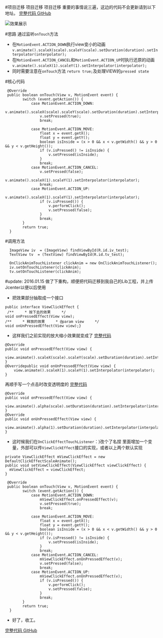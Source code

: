 #项目迁移 项目迁移 项目迁移 重要的事情说三遍，这边的代码不会更新请到以下地址。
[完整代码 GitHub](https://github.com/samwangds/SamAndroidLibrary/blob/master/lib/src/main/java/com/sam/lib/widget/listener/OnClickEffectTouchListener.java)

![效果展示](http://upload-images.jianshu.io/upload_images/1181400-de634b59356a54f5.gif?imageMogr2/auto-orient/strip)



#思路
通过监听`onTouch`方法
* 在`MotionEvent.ACTION_DOWN`执行view变小的动画
`v.animate().scaleX(scale).scaleY(scale).setDuration(duration).setInterpolator(interpolator);`
* 在`MotionEvent.ACTION_CANCEL`和`MotionEvent.ACTION_UP`时执行还原的动画
`v.animate().scaleX(1).scaleY(1).setInterpolator(interpolator);`
* 同时需要注意在`onTouch`方法 `return true;`及处理VIEW的`pressed state`

#核心代码
```
 @Override
 public boolean onTouch(View v, MotionEvent event) {
        switch (event.getAction()) {
            case MotionEvent.ACTION_DOWN:
                v.animate().scaleX(scale).scaleY(scale).setDuration(duration).setInterpolator(interpolator);
                v.setPressed(true);
                break;

            case MotionEvent.ACTION_MOVE:
                float x = event.getX();
                float y = event.getY();
                boolean isInside = (x > 0 && x < v.getWidth() && y > 0 && y < v.getHeight());
                if (v.isPressed() != isInside) {
                    v.setPressed(isInside);
                }
                break;
            case MotionEvent.ACTION_CANCEL:
                v.setPressed(false);
                v.animate().scaleX(1).scaleY(1).setInterpolator(interpolator);
                break;
            case MotionEvent.ACTION_UP:
                v.animate().scaleX(1).scaleY(1).setInterpolator(interpolator);
                if (v.isPressed()) {
                    v.performClick();
                    v.setPressed(false);
                }
                break;
        }
        return true;
  }
```

#调用方法
```
  ImageView iv  = (ImageView) findViewById(R.id.iv_test);
  TextView tv  = (TextView) findViewById(R.id.tv_test);

  OnClickAnimTouchListener clickAnim = new OnClickAnimTouchListener();
  iv.setOnTouchListener(clickAnim);
  tv.setOnTouchListener(clickAnim);
```

#update: 2016.01.15 做了下重构，顺便把代码迁移到我自己的Lib工程，并上传Jcenter以便以后使用
* 把效果部分抽取成一个接口
 ```
public interface ViewClickEffect {  
  /**     * 按下去的效果     */    
void onPressedEffect(View view);    
/**     * 释放的效果     * @param view     */   
 void onUnPressedEffect(View view);}
```
* 这样我们之前实现的放大缩小效果就变成了 [完整代码](https://github.com/samwangds/SamAndroidLibrary/blob/master/lib/src/main/java/com/sam/lib/impl/DefaultClickEffectScaleAnimate.java)
```
@Override
public void onPressedEffect(View view) {
    view.animate().scaleX(scale).scaleY(scale).setDuration(duration).setInterpolator(interpolator);
}
@Overridepublic void onUnPressedEffect(View view) {
    view.animate().scaleX(1).scaleY(1).setInterpolator(interpolator);
}
```
再顺手写一个点击时改变透明度的 [完整代码](https://github.com/samwangds/SamAndroidLibrary/blob/master/lib/src/main/java/com/sam/lib/impl/DefaultClickEffectTranslucence.java)
```
@Override
public void onPressedEffect(View view) {
    view.animate().alpha(scale).setDuration(duration).setInterpolator(interpolator);
}
@Override
public void onUnPressedEffect(View view) {
    view.animate().alpha(1).setDuration(duration).setInterpolator(interpolator);
}
```
* 这时候我们在`OnClickEffectTouchListener`：)改个了名捏 里面增加一个变量，外部可以传`ViewClickEffect`接口的实现，或者以上两个默认实现 
```
private ViewClickEffect mViewClickEffect = new DefaultClickEffectScaleAnimate();
public void setViewClickEffect(ViewClickEffect viewClickEffect) {    
  mViewClickEffect = viewClickEffect;
}

 @Override
 public boolean onTouch(View v, MotionEvent event) {
        switch (event.getAction()) {
            case MotionEvent.ACTION_DOWN:
                mViewClickEffect.onPressedEffect(v);
                v.setPressed(true);
                break;

            case MotionEvent.ACTION_MOVE:
                float x = event.getX();
                float y = event.getY();
                boolean isInside = (x > 0 && x < v.getWidth() && y > 0 && y < v.getHeight());
                if (v.isPressed() != isInside) {
                    v.setPressed(isInside);
                }
                break;
            case MotionEvent.ACTION_CANCEL:
                mViewClickEffect.onUnPressedEffect(v);
                v.setPressed(false);
                break;
            case MotionEvent.ACTION_UP:
                mViewClickEffect.onUnPressedEffect(v);
                if (v.isPressed()) {
                    v.performClick();
                    v.setPressed(false);
                }
                break;
        }
        return true;
  }
```

* 好了，收工。
 
[完整代码 GitHub](https://github.com/samwangds/SamAndroidLibrary/blob/master/lib/src/main/java/com/sam/lib/widget/listener/OnClickEffectTouchListener.java)